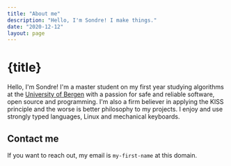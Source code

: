 ```yaml
---
title: "About me"
description: "Hello, I'm Sondre! I make things."
date: "2020-12-12"
layout: page
---
```


# {title}

Hello, I'm Sondre! I'm a master student on my first year studying algorithms at the
[University of Bergen](https://www.uib.no/) with a passion for safe and reliable software, open source and programming.
I'm also a firm believer in applying the KISS principle and the worse is better philosophy to my projects. I enjoy and
use strongly typed languages, Linux and mechanical keyboards.

## Contact me

If you want to reach out, my email is `my-first-name` at this domain.
